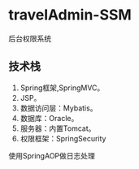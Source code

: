 # travelAdmin-SSM
后台权限系统

## 技术栈
1. Spring框架,SpringMVC。
2. JSP。
3. 数据访问层：Mybatis。
4. 数据库：Oracle。
5. 服务器：内置Tomcat。
6. 权限框架：SpringSecurity

使用SpringAOP做日志处理

